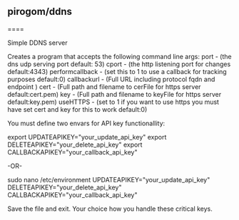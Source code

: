 ## pirogom/ddns
====

Simple DDNS server

Creates a program that accepts the following command line args: 
port - (the dns udp serving port default: 53) 
cport - (the http listening port for changes default:4343)
performcallback - (set this to 1 to use a callback for tracking purposes default:0)
callbackurl - (Full URL including protocol fqdn and endpoint )
cert - (Full path and filename to cerFile for https server default:cert.pem)
key - (Full path and filename to keyFile for https server default:key.pem)
useHTTPS - (set to 1 if you want to use https you must have set cert and key for this to work default:0)


You must define two envars for API key functionallity:

export UPDATEAPIKEY="your_update_api_key"
export DELETEAPIKEY="your_delete_api_key"
export CALLBACKAPIKEY="your_callback_api_key"

-OR-

sudo nano /etc/environment
UPDATEAPIKEY="your_update_api_key"
DELETEAPIKEY="your_delete_api_key"
CALLBACKAPIKEY="your_callback_api_key"

Save the file and exit.  Your choice how you handle these critical keys.